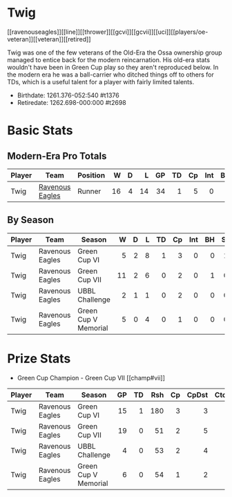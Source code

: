 # Twig

[[ravenouseagles]][[line]][[thrower]][[gcvi]][[gcvii]][[uci]][[players/oe-veteran]][[veteran]][[retired]]

Twig was one of the few veterans of the Old-Era the Ossa ownership group managed to entice back for the modern reincarnation. His old-era stats wouldn't have been in Green Cup play so they aren't reproduced below. In the modern era he was a ball-carrier who ditched things off to others for TDs, which is a useful talent for a player with fairly limited talents.

* Birthdate: 1261.376-052:540 #t1376
* Retiredate: 1262.698-000:000 #t2698 

# Basic Stats

## Modern-Era Pro Totals

| Player           | Team        | Position      | W | D | L | GP | TD | Cp | Int | BH | SI | Ki | MVP | SPP |
|------------------|-------------|---------------|--:|--:|--:|---:|---:|---:|----:|---:|---:|---:|----:|----:|
| Twig  | [Ravenous Eagles](../teams/ravenouseagles) | Runner |   16 |    4 |   14 |   34 |    1 |    5 |    0 |    1 |    1 |    0 |    1 |   17 |

## By Season

| Player | Team         | Season          | W | D | L | TD | Cp | Int | BH | SI | Ki | MVP | SPP |
|--------|--------------|-----------------|--:|--:|--:|---:|---:|----:|---:|---:|---:|----:|----:|
| Twig  | Ravenous Eagles | Green Cup VI         |    5 |    2 |    8 |    1 |    3 |    0 |    0 |    1 |    0 |    1 |   13 |
| Twig  | Ravenous Eagles | Green Cup VII        |   11 |    2 |    6 |    0 |    2 |    0 |    1 |    0 |    0 |    0 |    4 |
| Twig  | Ravenous Eagles | UBBL Challenge       |    2 |    1 |    1 |    0 |    2 |    0 |    0 |    0 |    0 |    0 |    2 |
| Twig  | Ravenous Eagles | Green Cup V Memorial |    5 |    0 |    4 |    0 |    1 |    0 |    0 |    0 |    0 |    0 |    1 |

# Prize Stats

* Green Cup Champion - Green Cup VII [[champ#vii]]

| Player | Team         | Season          | GP | TD | Rsh | Cp | CpDst | Ctch | Int | Cas | Blk | Sck | MVP | SPP |
|--------|--------------|-----------------|---:|---:|----:|---:|------:|-----:|----:|----:|----:|----:|----:|----:|
| Twig  | Ravenous Eagles | Green Cup VI         | 15 |    1 |  180 |    3 |     3 |    3 |    0 |    1 |   21 |    1 |    1 |   13 |
| Twig  | Ravenous Eagles | Green Cup VII        | 19 |    0 |   51 |    2 |     5 |    0 |    0 |    1 |   13 |    2 |    0 |    4 |
| Twig  | Ravenous Eagles | UBBL Challenge       |  4 |    0 |   53 |    2 |     4 |    0 |    0 |    0 |    4 |    0 |    0 |    2 |
| Twig  | Ravenous Eagles | Green Cup V Memorial |  6 |    0 |   54 |    1 |     2 |    0 |    0 |    0 |    3 |    0 |    0 |    1 |
